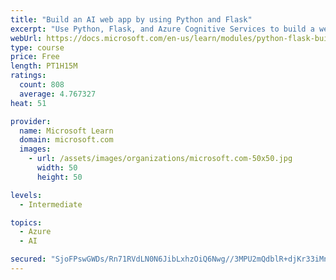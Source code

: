 ```yaml
---
title: "Build an AI web app by using Python and Flask"
excerpt: "Use Python, Flask, and Azure Cognitive Services to build a web app that incorporates AI"
webUrl: https://docs.microsoft.com/en-us/learn/modules/python-flask-build-ai-web-app/
type: course
price: Free
length: PT1H15M
ratings:
  count: 808
  average: 4.767327
heat: 51

provider:
  name: Microsoft Learn
  domain: microsoft.com
  images:
    - url: /assets/images/organizations/microsoft.com-50x50.jpg
      width: 50
      height: 50

levels:
  - Intermediate

topics:
  - Azure
  - AI

secured: "SjoFPswGWDs/Rn71RVdLN0N6JibLxhzOiQ6Nwg//3MPU2mQdblR+djKr33iMn3r3+FxmTP2VCuy+aWWaVUiYvmsI7ZS63Kv6YRnlPQWd/NRjrn/b+hXHPCR1VOjkBDFBLP+BZXD17RNcpoIzpiYorMNUTODmyBMbTBokPXkZ7ElsSdIOTqc0ZIHD2MwdGditWr/Biz6iqhlBLXi+TNgUd52vrdhRwATuFqoeVOdPb1/o7MINJ5tbza71wGBHDAOAwdIWQ+bFDWswUJKPUJiFylWvxjsaV0E1OvrpkAItzhFPBY34PsdtwzamJpk5FhbHWxpV/1V9IHbDrp+P3Qglaj/jLXtPfElNBCbVBnnvl5v0FPHSJzEP78HkaNP5pBb7bYI6lOhZ1P7e4WaMaEydaykJtJ4nijq+fvCjWDQ3afE=;Vo0800tRK82O1hRVbHjyCw=="
---
```


